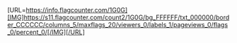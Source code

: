 [URL=https://info.flagcounter.com/1G0G][IMG]https://s11.flagcounter.com/count2/1G0G/bg_FFFFFF/txt_000000/border_CCCCCC/columns_5/maxflags_20/viewers_0/labels_1/pageviews_0/flags_0/percent_0/[/IMG][/URL]
